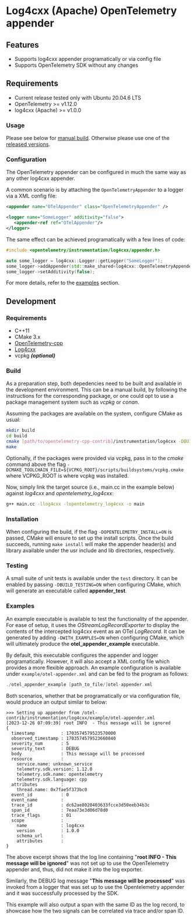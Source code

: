 # Log4cxx (Apache) OpenTelemetry appender

## Features

- Supports log4cxx appender programatically or via config file
- Supports OpenTelemetry SDK without any changes

## Requirements

- Current release tested only with Ubuntu 20.04.6 LTS
- OpenTelemetry >= v1.12.0 
- log4cxx (Apache) >= v1.0.0

### Usage

Please see below for [manual build](#build). Otherwise please use one of the [released versions](https://github.com/open-telemetry/opentelemetry-cpp-contrib/releases).

### Configuration

The OpenTelemetry appender can be configured in much the same way as any other log4cxx appender.

A common scenario is by attaching the `OpenTelemetryAppender` to a logger via a XML config file:

```xml
<appender name="OTelAppender" class="OpenTelemetryAppender" />

<logger name="SomeLogger" additivity="false">
   <appender-ref ref="OTelAppender"/>
</logger>
```

The same effect can be achieved programatically with a few lines of code:

```cpp
#include <opentelemetry/instrumentation/log4cxx/appender.h>

auto some_logger = log4cxx::Logger::getLogger("SomeLogger");
some_logger->addAppender(std::make_shared<log4cxx::OpenTelemetryAppender>());
some_logger->setAdditivity(false);
```

For more details, refer to the [examples](#examples) section.

## Development

### Requirements

- C++11
- CMake 3.x
- [OpenTelemetry-cpp](https://github.com/open-telemetry/opentelemetry-cpp)
- [Log4cxx](https://github.com/apache/logging-log4cxx)
- vcpkg **_(optional)_**

### Build
As a preparation step, both depedencies need to be built and available in the development environment. This can be a manual build, by following the instructions for the corresponding package, or one could opt to use a package management system such as _vcpkg_ or _conan_.

Assuming the packages are available on the system, configure CMake as usual:

```bash
mkdir build
cd build
cmake [path/to/opentelemetry-cpp-contrib]/instrumentation/log4cxx -DBUILD_SHARED_LIBS=ON
make
```

Optionally, if the packages were provided via vcpkg, pass in to the _cmake_ command above the flag `-DCMAKE_TOOLCHAIN_FILE=${VCPKG_ROOT}/scripts/buildsystems/vcpkg.cmake` where VCPKG_ROOT is where vcpkg was installed. 

Now, simply link the target source (i.e., main.cc in the example below) against _log4cxx_ and _opentelemetry_log4cxx_:

```bash
g++ main.cc -llog4cxx -lopentelemetry_log4cxx -o main
```

### Installation ###

When configuring the build, if the flag `-DOPENTELEMETRY_INSTALL=ON` is passed, CMake will ensure to set up the install scripts. Once the build succeeds, running `make install` will make the appender header(s) and library available under the usr include and lib directories, respectively.

### Testing

A small suite of unit tests is available under the `test` directory. It can be enabled by passing `-DBUILD_TESTING=ON` when configuring CMake, which will generate an executable called **appender_test**.

### Examples

An example executable is available to test the functionality of the appender. For ease of setup, it uses the _OStreamLogRecordExporter_ to display the contents of the intercepted log4cxx event as an OTel _LogRecord_. It can be generated by adding `-DWITH_EXAMPLES=ON` when configuring CMake, which will ultimately produce the **otel_appender_example** executable.

By default, this executable configures the appender and logger programatically.
However, it will also accept a XML config file which provides a more flexible approach. An example configuration is available under `example/otel-appender.xml` and can be fed to the program as follows:

```cpp
./otel_appender_example [path_to_file/]otel-appender.xml
```

Both scenarios, whether that be programatically or via configuration file, would produce an output similar to below:

```
>>> Setting up appender from /otel-contrib/instrumentation/log4cxx/example/otel-appender.xml
[2023-12-26 07:09:39] root INFO  - This message will be ignored
{
  timestamp          : 1703574579523570000
  observed_timestamp : 1703574579523660840
  severity_num       : 5
  severity_text      : DEBUG
  body               : This message will be processed
  resource           :
    service.name: unknown_service
    telemetry.sdk.version: 1.12.0
    telemetry.sdk.name: opentelemetry
    telemetry.sdk.language: cpp
  attributes         :
    thread.name: 0x7fae5f373bc0
  event_id           : 0
  event_name         :
  trace_id           : dc62ae8020403633fcce3d50eeb34b3c
  span_id            : 7eaa73e3d06d78d0
  trace_flags        : 01
  scope              :
    name             : log4cxx
    version          : 1.0.0
    schema_url       :
    attributes       :
}
```

The above excerpt shows that the log line containing "**root INFO  - This message will be ignored**" was not set up to use the OpenTelemetry appender and, thus, did not make it into the log exporter. 

Similarly, the DEBUG log message "**This message will be processed**" was invoked from a logger that was set up to use the Opentelemetry appender and it was successfully processed by the SDK. 

This example will also output a span with the same ID as the log record, to showcase how the two signals can be correlated via trace and/or span ID.
